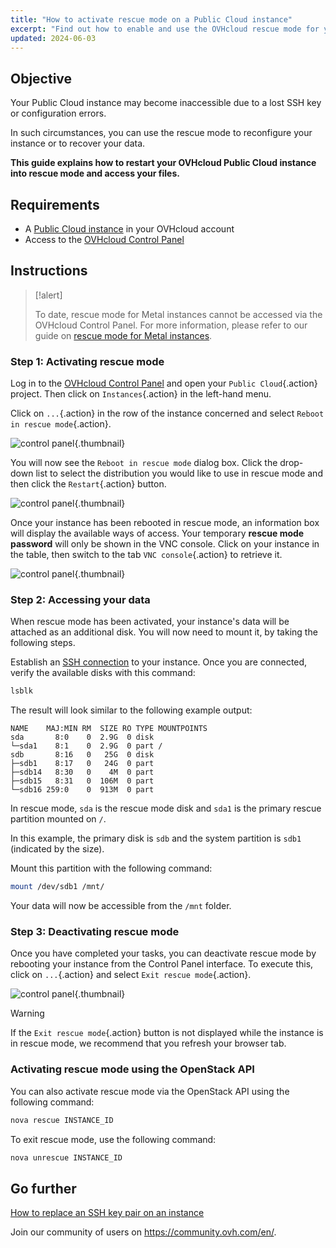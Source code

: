 ```yaml
---
title: "How to activate rescue mode on a Public Cloud instance"
excerpt: "Find out how to enable and use the OVHcloud rescue mode for your Public Cloud instance"
updated: 2024-06-03
---
```


## Objective

Your Public Cloud instance may become inaccessible due to a lost SSH key or configuration errors.

In such circumstances, you can use the rescue mode to reconfigure your instance or to recover your data. 

**This guide explains how to restart your OVHcloud Public Cloud instance into rescue mode and access your files.**

## Requirements

- A [Public Cloud instance](/links/public-cloud/public-cloud) in your OVHcloud account
- Access to the [OVHcloud Control Panel](/links/manager)

## Instructions

> [!alert]
>
> To date, rescue mode for Metal instances cannot be accessed via the OVHcloud Control Panel. For more information, please refer to our guide on [rescue mode for Metal instances](/pages/public_cloud/compute/rescue_mode_metal_instance).

### Step 1: Activating rescue mode

Log in to the [OVHcloud Control Panel](/links/manager) and open your `Public Cloud`{.action} project. Then click on `Instances`{.action} in the left-hand menu.

Click on `...`{.action} in the row of the instance concerned and select `Reboot in rescue mode`{.action}.

![control panel](images/rescue2022.png){.thumbnail}

You will now see the `Reboot in rescue mode` dialog box. Click the drop-down list to select the distribution you would like to use in rescue mode and then click the `Restart`{.action} button.

![control panel](images/rescue2.png){.thumbnail}

Once your instance has been rebooted in rescue mode, an information box will display the available ways of access. Your temporary **rescue mode password** will only be shown in the VNC console. Click on your instance in the table, then switch to the tab `VNC console`{.action} to retrieve it.

![control panel](images/rescuedata.png){.thumbnail}

### Step 2: Accessing your data

When rescue mode has been activated, your instance's data will be attached as an additional disk. You will now need to mount it, by taking the following steps.

Establish an [SSH connection](/pages/bare_metal_cloud/dedicated_servers/ssh_introduction) to your instance. Once you are connected, verify the available disks with this command:

```bash
lsblk
```

The result will look similar to the following example output:

```console
NAME    MAJ:MIN RM  SIZE RO TYPE MOUNTPOINTS
sda       8:0    0  2.9G  0 disk
└─sda1    8:1    0  2.9G  0 part /
sdb       8:16   0   25G  0 disk
├─sdb1    8:17   0   24G  0 part
├─sdb14   8:30   0    4M  0 part
├─sdb15   8:31   0  106M  0 part
└─sdb16 259:0    0  913M  0 part
```

In rescue mode, `sda` is the rescue mode disk and `sda1` is the primary rescue partition mounted on `/`.

In this example, the primary disk is `sdb` and the system partition is `sdb1` (indicated by the size).

Mount this partition with the following command:

```bash
mount /dev/sdb1 /mnt/
```

Your data will now be accessible from the `/mnt` folder.

### Step 3: Deactivating rescue mode

Once you have completed your tasks, you can deactivate rescue mode by rebooting your instance from the Control Panel interface. To execute this, click on `...`{.action} and select `Exit rescue mode`{.action}.

![control panel](images/rescueexit2022.png){.thumbnail}

> [!warning]
> If the `Exit rescue mode`{.action} button is not displayed while the instance is in rescue mode, we recommend that you refresh your browser tab.
>

### Activating rescue mode using the OpenStack API

You can also activate rescue mode via the OpenStack API using the following command:

```bash
nova rescue INSTANCE_ID
```

To exit rescue mode, use the following command:

```bash
nova unrescue INSTANCE_ID
```

## Go further

[How to replace an SSH key pair on an instance](/pages/public_cloud/compute/replacing_lost_ssh_key)

Join our community of users on <https://community.ovh.com/en/>.
